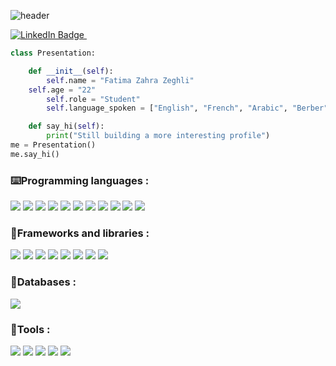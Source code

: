 ![header](./banner.png)


<div id="badges">
  <a href="https://www.linkedin.com/in/fatima-zahra-zeghli-2b3715216/">
  <img src="https://img.shields.io/badge/LinkedIn-blue?style=for-the-badge&logo=linkedin&logoColor=white" alt="LinkedIn Badge"/>
    </a><img src="https://komarev.com/ghpvc/?username=idajikuu&style=flat-square&color=blue" alt=""/></div>



```python
class Presentation:

    def __init__(self):
        self.name = "Fatima Zahra Zeghli"
	self.age = "22"
        self.role = "Student"
        self.language_spoken = ["English", "French", "Arabic", "Berber"]

    def say_hi(self):
        print("Still building a more interesting profile")
me = Presentation()
me.say_hi()
```

<div>

### ⌨️Programming languages : 
<p>
  <img src="https://img.shields.io/badge/Python-3776AB?style=for-the-badge&logo=python&logoColor=white" />
  <img src="https://img.shields.io/badge/octave-%230790C0.svg?&style=for-the-badge&logo=octave&logoColor=orange" />
  <img src="https://img.shields.io/badge/matlab-%23F37626.svg?&style=for-the-badge&logo=gnu&logoColor=white" />
  <img src="https://img.shields.io/badge/HTML5-E34F26?style=for-the-badge&logo=html5&logoColor=white" />
  <img src="https://img.shields.io/badge/CSS3-1572B6?style=for-the-badge&logo=css3&logoColor=white" />
  <img src="https://img.shields.io/badge/JavaScript-323330?style=for-the-badge&logo=javascript&logoColor=F7DF1E" />
  <img src="https://img.shields.io/badge/C-00599C?style=for-the-badge&logo=c&logoColor=white" />
  <img src="https://img.shields.io/badge/C%2B%2B-00599C?style=for-the-badge&logo=c%2B%2B&logoColor=white" />
  <img src="https://img.shields.io/badge/C%23-239120?style=for-the-badge&logo=c-sharp&logoColor=white" />
  <img src="https://img.shields.io/badge/Java-ED8B00?style=for-the-badge&logo=&logoColor=white" />
  <img src="https://img.shields.io/badge/PHP-777BB4?style=for-the-badge&logo=php&logoColor=white" />
</p>
</div>

<div>  

<div>
	
### 📁Frameworks and libraries : 
 <p>
 <img src="https://img.shields.io/badge/scikit--learn-%23F7931E.svg?style=for-the-badge&logo=scikit-learn&logoColor=white" />
  <img src="https://img.shields.io/badge/TensorFlow-%23FF6F00.svg?style=for-the-badge&logo=TensorFlow&logoColor=white" />
  <img src="https://img.shields.io/badge/PyTorch-%23EE4C2C.svg?style=for-the-badge&logo=PyTorch&logoColor=white" />
  <img src="https://img.shields.io/badge/pandas-%23150458.svg?style=for-the-badge&logo=pandas&logoColor=white" />
  <img src="https://img.shields.io/badge/numpy-%23013243.svg?style=for-the-badge&logo=numpy&logoColor=white" />
  <img src="https://img.shields.io/badge/Matplotlib-%23ffffff.svg?style=for-the-badge&logo=Matplotlib&logoColor=black" />
  <img src="https://img.shields.io/badge/SciPy-%230C55A5.svg?style=for-the-badge&logo=scipy&logoColor=%white" />
  <img src="https://img.shields.io/badge/Plotly-%233F4F75.svg?style=for-the-badge&logo=plotly&logoColor=white" />
 </p>	 
</div>
<div>
  
### 💾Databases : 
  <p>
  <img src="https://img.shields.io/badge/mysql-%234479A1.svg?&style=for-the-badge&logo=mysql&logoColor=white" />
  </p>
</div>

### 🔧Tools : 
  <p>
  <img src="https://img.shields.io/badge/google%20colab-%23F9AB00.svg?&style=for-the-badge&logo=google%20colab&logoColor=white" />
  <img src="https://img.shields.io/badge/jupyter-%23F37626.svg?&style=for-the-badge&logo=jupyter&logoColor=white" />
  <img src="https://img.shields.io/badge/Eclipse-2C2255?style=for-the-badge&logo=eclipse&logoColor=white" />
  <img src="https://img.shields.io/badge/sublime_text-%23575757.svg?&style=for-the-badge&logo=sublime-text&logoColor=important" />
  <img src="https://img.shields.io/badge/latex-%23008080.svg?&style=for-the-badge&logo=latex&logoColor=white" />

</p>
 </div>
